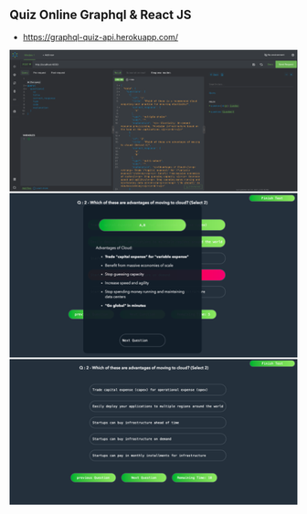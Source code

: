 ## Quiz Online Graphql & React JS 

- https://graphql-quiz-api.herokuapp.com/

![image info](./snap/api.png)
![image info](./snap/ui1.png)
![image info](./snap/ui2.png)
